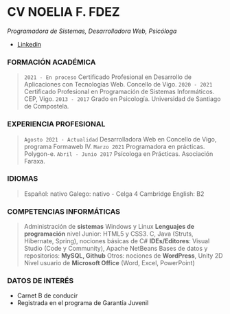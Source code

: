 # CV NOELIA F. FDEZ
*Programadora de Sistemas, Desarrolladora Web, Psicóloga*
- [Linkedin](https://www.linkedin.com/in/noelia-figueiras-fern%C3%A1ndez/)

### FORMACIÓN ACADÉMICA

> `2021 - En proceso` Certificado Profesional en Desarrollo de Aplicaciones con Tecnologías Web. Concello de Vigo.
> `2020 - 2021` Certificado Profesional en Programación de Sistemas Informáticos. CEP, Vigo.
> `2013 - 2017` Grado en Psicología. Universidad de Santiago de Compostela.

### EXPERIENCIA PROFESIONAL

> `Agosto 2021 - Actualidad` Desarrolladora Web en Concello de Vigo, programa Formaweb IV.
> `Marzo 2021` Programadora en prácticas. Polygon-e.
> `Abril - Junio 2017` Psícologa en Prácticas. Asociación Faraxa.

### IDIOMAS

> Español: nativo
> Galego: nativo - Celga 4
> Cambridge English: B2

### COMPETENCIAS INFORMÁTICAS

> Administración de **sistemas** Windows y Linux
> **Lenguajes de programación** nivel Junior: HTML5 y CSS3. C, Java (Struts, Hibernate, Spring), nociones básicas de C#
> **IDEs/Editores**: Visual Studio (Code y Community), Apache NetBeans
> Bases de datos y repositorios: **MySQL, Github**
> Otros: nociones de **WordPress**, Unity 2D
> Nivel usuario de **Microsoft Office** (Word, Excel, PowerPoint)

### DATOS DE INTERÉS

- Carnet B de conducir
- Registrada en el programa de Garantía Juvenil

